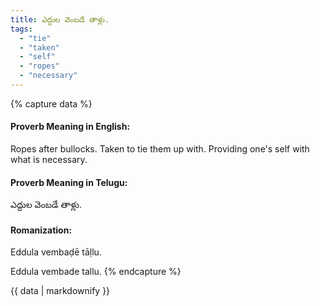```yaml
---
title: ఎద్దుల వెంబడే తాళ్లు.
tags:
  - "tie"
  - "taken"
  - "self"
  - "ropes"
  - "necessary"
---
```


{% capture data %}
#### Proverb Meaning in English:
Ropes after bullocks.
Taken to tie them up with.
Providing one's self with what is necessary.

#### Proverb Meaning in Telugu:
ఎద్దుల వెంబడే తాళ్లు.

#### Romanization:
Eddula vembaḍē tāḷlu.

Eddula vembade tallu.
{% endcapture %}

{{ data | markdownify }}

